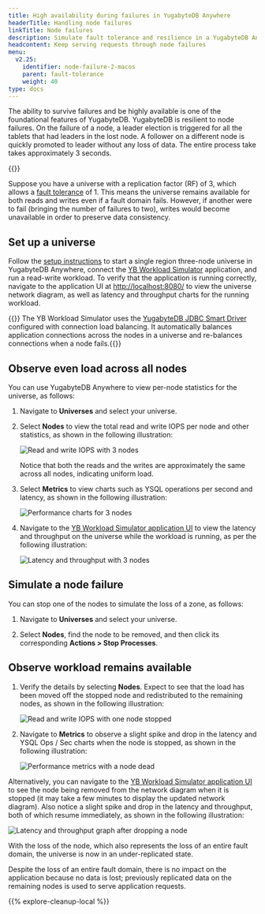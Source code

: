 ```yaml
---
title: High availability during failures in YugabyteDB Anywhere
headerTitle: Handling node failures
linkTitle: Node failures
description: Simulate fault tolerance and resilience in a YugabyteDB Anywhere universe.
headcontent: Keep serving requests through node failures
menu:
  v2.25:
    identifier: node-failure-2-macos
    parent: fault-tolerance
    weight: 40
type: docs
---
```


The ability to survive failures and be highly available is one of the foundational features of YugabyteDB. YugabyteDB is resilient to node failures. On the failure of a node, a leader election is triggered for all the tablets that had leaders in the lost node. A follower on a different node is quickly promoted to leader without any loss of data. The entire process take takes approximately 3 seconds.

{{<product-tabs list="local,anywhere">}}

Suppose you have a universe with a replication factor (RF) of 3, which allows a [fault tolerance](../../../architecture/docdb-replication/replication/#fault-tolerance) of 1. This means the universe remains available for both reads and writes even if a fault domain fails. However, if another were to fail (bringing the number of failures to two), writes would become unavailable in order to preserve data consistency.

## Set up a universe

Follow the [setup instructions](../../cluster-setup-anywhere/) to start a single region three-node universe in YugabyteDB Anywhere, connect the [YB Workload Simulator](../../cluster-setup-anywhere/#set-up-yb-workload-simulator) application, and run a read-write workload. To verify that the application is running correctly, navigate to the application UI at <http://localhost:8080/> to view the universe network diagram, as well as latency and throughput charts for the running workload.

{{<note>}} The YB Workload Simulator uses the [YugabyteDB JDBC Smart Driver](../../../drivers-orms/smart-drivers/) configured with connection load balancing. It automatically balances application connections across the nodes in a universe and re-balances connections when a node fails.{{</note>}}

## Observe even load across all nodes

You can use YugabyteDB Anywhere to view per-node statistics for the universe, as follows:

1. Navigate to **Universes** and select your universe.

1. Select **Nodes** to view the total read and write IOPS per node and other statistics, as shown in the following illustration:

    ![Read and write IOPS with 3 nodes](/images/ce/transactions_anywhere_observe1.png)

    Notice that both the reads and the writes are approximately the same across all nodes, indicating uniform load.

1. Select **Metrics** to view charts such as YSQL operations per second and latency, as shown in the following illustration:

    ![Performance charts for 3 nodes](/images/ce/transactions_anywhere_chart.png)

1. Navigate to the [YB Workload Simulator application UI](http://127.0.0.1:8080/) to view the latency and throughput on the universe while the workload is running, as per the following illustration:

    ![Latency and throughput with 3 nodes](/images/ce/simulation-graph-cloud.png)

## Simulate a node failure

You can stop one of the nodes to simulate the loss of a zone, as follows:

1. Navigate to **Universes** and select your universe.

1. Select **Nodes**, find the node to be removed, and then click its corresponding **Actions > Stop Processes**.

## Observe workload remains available

1. Verify the details by selecting **Nodes**. Expect to see that the load has been moved off the stopped node and redistributed to the remaining nodes, as shown in the following illustration:

    ![Read and write IOPS with one node stopped](/images/ce/stop-node-yba.png)

1. Navigate to **Metrics** to observe a slight spike and drop in the latency and YSQL Ops / Sec charts when the node is stopped, as shown in the following illustration:

    ![Performance metrics with a node dead](/images/ce/stop-node-chart-yba.png)

Alternatively, you can navigate to the [YB Workload Simulator application UI](http://127.0.0.1:8080/) to see the node being removed from the network diagram when it is stopped (it may take a few minutes to display the updated network diagram). Also notice a slight spike and drop in the latency and throughput, both of which resume immediately, as shown in the following illustration:

![Latency and throughput graph after dropping a node](/images/ce/fault-tolerance-latency-stoppednode.png)

With the loss of the node, which also represents the loss of an entire fault domain, the universe is now in an under-replicated state.

Despite the loss of an entire fault domain, there is no impact on the application because no data is lost; previously replicated data on the remaining nodes is used to serve application requests.

{{% explore-cleanup-local %}}
